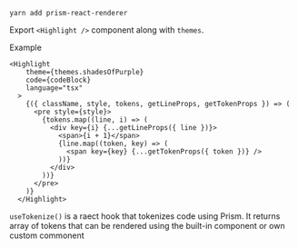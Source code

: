 `yarn add prism-react-renderer`

Export `<Highlight />` component along with `themes`.

Example

```
<Highlight
    theme={themes.shadesOfPurple}
    code={codeBlock}
    language="tsx"
  >
    {({ className, style, tokens, getLineProps, getTokenProps }) => (
      <pre style={style}>
        {tokens.map((line, i) => (
          <div key={i} {...getLineProps({ line })}>
            <span>{i + 1}</span>
            {line.map((token, key) => (
              <span key={key} {...getTokenProps({ token })} />
            ))}
          </div>
        ))}
      </pre>
    )}
  </Highlight>
```

`useTokenize()` is a raect hook that tokenizes code using Prism.
It returns array of tokens that can be rendered using the built-in <Highlight /> component or own custom commonent
